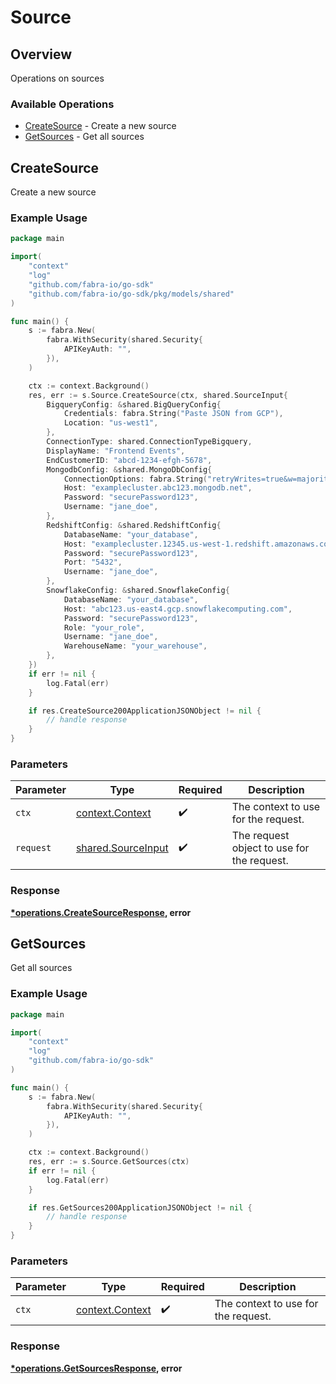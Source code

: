 # Source

## Overview

Operations on sources

### Available Operations

* [CreateSource](#createsource) - Create a new source
* [GetSources](#getsources) - Get all sources

## CreateSource

Create a new source

### Example Usage

```go
package main

import(
	"context"
	"log"
	"github.com/fabra-io/go-sdk"
	"github.com/fabra-io/go-sdk/pkg/models/shared"
)

func main() {
    s := fabra.New(
        fabra.WithSecurity(shared.Security{
            APIKeyAuth: "",
        }),
    )

    ctx := context.Background()
    res, err := s.Source.CreateSource(ctx, shared.SourceInput{
        BigqueryConfig: &shared.BigQueryConfig{
            Credentials: fabra.String("Paste JSON from GCP"),
            Location: "us-west1",
        },
        ConnectionType: shared.ConnectionTypeBigquery,
        DisplayName: "Frontend Events",
        EndCustomerID: "abcd-1234-efgh-5678",
        MongodbConfig: &shared.MongoDbConfig{
            ConnectionOptions: fabra.String("retryWrites=true&w=majority"),
            Host: "examplecluster.abc123.mongodb.net",
            Password: "securePassword123",
            Username: "jane_doe",
        },
        RedshiftConfig: &shared.RedshiftConfig{
            DatabaseName: "your_database",
            Host: "examplecluster.12345.us-west-1.redshift.amazonaws.com",
            Password: "securePassword123",
            Port: "5432",
            Username: "jane_doe",
        },
        SnowflakeConfig: &shared.SnowflakeConfig{
            DatabaseName: "your_database",
            Host: "abc123.us-east4.gcp.snowflakecomputing.com",
            Password: "securePassword123",
            Role: "your_role",
            Username: "jane_doe",
            WarehouseName: "your_warehouse",
        },
    })
    if err != nil {
        log.Fatal(err)
    }

    if res.CreateSource200ApplicationJSONObject != nil {
        // handle response
    }
}
```

### Parameters

| Parameter                                                | Type                                                     | Required                                                 | Description                                              |
| -------------------------------------------------------- | -------------------------------------------------------- | -------------------------------------------------------- | -------------------------------------------------------- |
| `ctx`                                                    | [context.Context](https://pkg.go.dev/context#Context)    | :heavy_check_mark:                                       | The context to use for the request.                      |
| `request`                                                | [shared.SourceInput](../../models/shared/sourceinput.md) | :heavy_check_mark:                                       | The request object to use for the request.               |


### Response

**[*operations.CreateSourceResponse](../../models/operations/createsourceresponse.md), error**


## GetSources

Get all sources

### Example Usage

```go
package main

import(
	"context"
	"log"
	"github.com/fabra-io/go-sdk"
)

func main() {
    s := fabra.New(
        fabra.WithSecurity(shared.Security{
            APIKeyAuth: "",
        }),
    )

    ctx := context.Background()
    res, err := s.Source.GetSources(ctx)
    if err != nil {
        log.Fatal(err)
    }

    if res.GetSources200ApplicationJSONObject != nil {
        // handle response
    }
}
```

### Parameters

| Parameter                                             | Type                                                  | Required                                              | Description                                           |
| ----------------------------------------------------- | ----------------------------------------------------- | ----------------------------------------------------- | ----------------------------------------------------- |
| `ctx`                                                 | [context.Context](https://pkg.go.dev/context#Context) | :heavy_check_mark:                                    | The context to use for the request.                   |


### Response

**[*operations.GetSourcesResponse](../../models/operations/getsourcesresponse.md), error**

